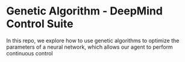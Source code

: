 # Genetic Algorithm - DeepMind Control Suite

In this repo, we explore how to use genetic algorithms to optimize the parameters of a neural network, which allows our agent to perform continuous control
